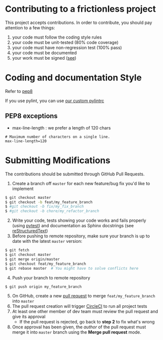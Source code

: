 # Contributing to a frictionless project

This project accepts contributions. In order to contribute, you should
pay attention to a few things:

1. your code must follow the coding style rules
2. your code must be unit-tested (80% code coverage)
3. your code must have non-regression test (100% pass)
4. your code must be documented
5. your work must be signed ([see](https://git-scm.com/book/en/v2/Git-Tools-Signing-Your-Work))

# Coding and documentation Style

Refer to [pep8](https://www.python.org/dev/peps/pep-0008/)

If you use pylint, you can use [our custom pylintrc](./resources/.pyltinrc)

## PEP8 exceptions

* max-line-length : we prefer a length of 120 chars

```
# Maximum number of characters on a single line.
max-line-length=120
```

# Submitting Modifications

The contributions should be submitted through GitHub Pull Requests.

1. Create a branch off `master` for each new feature/bug fix you'd like to implement
```bash
$ git checkout master
$ git checkout -b feat/my_feature_branch
$ #git checkout -b fix/my_fix_branch
$ #git checkout -b chore/my_refactor_branch
```
2. Write your code, tests showing your code works and fails properly (using [pytest](https://docs.pytest.org/en/latest/)) and documentation as Sphinx docstrings (see [reStructuredText](http://docutils.sourceforge.net/rst.html))
3. Before pushing to remote repository, make sure your branch is up to date with the latest `master` version:
```bash
$ git fetch
$ git checkout master
$ git merge origin/master
$ git checkout feat/my_feature_branch
$ git rebase master  # You might have to solve conflicts here
```
4. Push your branch to remote repository
```bash
$ git push origin my_feature_branch
```
5. On GitHub, create a new [pull request](https://github.com/adeo/network_security_api/pulls) to merge `feat/my_feature_branch` into `master`
6. The pull request creation will trigger [CircleCI](https://circleci.com/gh/adeo/network_security_api) to run all project tests
7. At least one other member of dev team must review the pull request and give its approval
    - If the pull request is rejected, go back to **step 2** to fix what's wrong
8. Once approval has been given, the *author* of the pull request must merge it into `master` branch using the **Merge pull request** mode.
